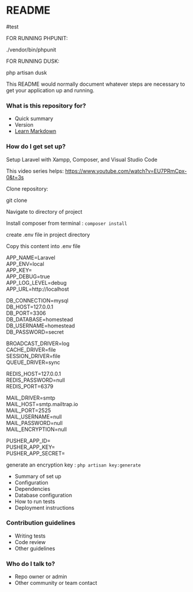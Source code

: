 # README #
#test

FOR RUNNING PHPUNIT:

./vendor/bin/phpunit

FOR RUNNING DUSK:

php artisan dusk


This README would normally document whatever steps are necessary to get your application up and running.

### What is this repository for? ###

* Quick summary
* Version
* [Learn Markdown](https://bitbucket.org/tutorials/markdowndemo)

### How do I get set up? ###
Setup Laravel with Xampp, Composer, and Visual Studio Code

This video series helps:
https://www.youtube.com/watch?v=EU7PRmCpx-0&t=3s

Clone repository:

git clone <url>

Navigate to directory of project

Install composer from terminal : `composer install`

create .env file in project directory

Copy this content into .env file

APP_NAME=Laravel  
APP_ENV=local  
APP_KEY=  
APP_DEBUG=true  
APP_LOG_LEVEL=debug  
APP_URL=http://localhost  

DB_CONNECTION=mysql  
DB_HOST=127.0.0.1  
DB_PORT=3306  
DB_DATABASE=homestead  
DB_USERNAME=homestead  
DB_PASSWORD=secret  

BROADCAST_DRIVER=log  
CACHE_DRIVER=file  
SESSION_DRIVER=file  
QUEUE_DRIVER=sync  

REDIS_HOST=127.0.0.1  
REDIS_PASSWORD=null  
REDIS_PORT=6379  

MAIL_DRIVER=smtp  
MAIL_HOST=smtp.mailtrap.io  
MAIL_PORT=2525  
MAIL_USERNAME=null  
MAIL_PASSWORD=null  
MAIL_ENCRYPTION=null  

PUSHER_APP_ID=  
PUSHER_APP_KEY=  
PUSHER_APP_SECRET=  


generate an encryption key : `php artisan key:generate`

* Summary of set up
* Configuration
* Dependencies
* Database configuration
* How to run tests
* Deployment instructions

### Contribution guidelines ###

* Writing tests
* Code review
* Other guidelines

### Who do I talk to? ###

* Repo owner or admin
* Other community or team contact